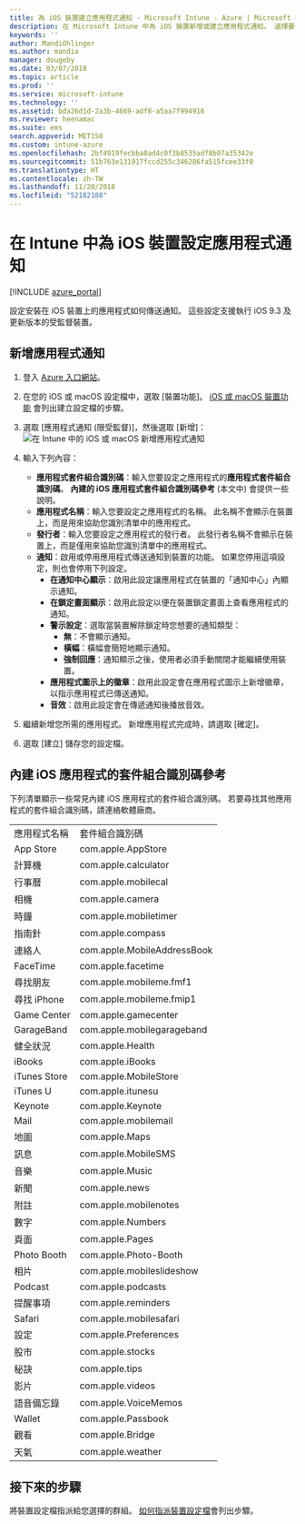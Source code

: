 ```yaml
---
title: 為 iOS 裝置建立應用程式通知 - Microsoft Intune - Azure | Microsoft Docs
description: 在 Microsoft Intune 中為 iOS 裝置新增或建立應用程式通知。 選擇要傳送通知的目標應用程式、設定鎖定畫面上的通知設定、啟用音效、選擇警示類型及新增徽章。
keywords: ''
author: MandiOhlinger
ms.author: mandia
manager: dougeby
ms.date: 03/07/2018
ms.topic: article
ms.prod: ''
ms.service: microsoft-intune
ms.technology: ''
ms.assetid: bda26d1d-2a3b-4669-adf8-a5aa7f994916
ms.reviewer: heenamac
ms.suite: ems
search.appverid: MET150
ms.custom: intune-azure
ms.openlocfilehash: 2bf4919fecbba8ad4c0f3b8535adf8b97a35342e
ms.sourcegitcommit: 51b763e131917fccd255c346286fa515fcee33f0
ms.translationtype: HT
ms.contentlocale: zh-TW
ms.lasthandoff: 11/20/2018
ms.locfileid: "52182188"
---
```

# <a name="configure-app-notifications-settings-on-ios-devices-in-intune"></a>在 Intune 中為 iOS 裝置設定應用程式通知

[!INCLUDE [azure_portal](./includes/azure_portal.md)]

設定安裝在 iOS 裝置上的應用程式如何傳送通知。 這些設定支援執行 iOS 9.3 及更新版本的受監督裝置。

## <a name="add-the-app-notification"></a>新增應用程式通知

1. 登入 [Azure 入口網站](https://portal.azure.com)。
2. 在您的 iOS 或 macOS 設定檔中，選取 [裝置功能]。 [iOS 或 macOS 裝置功能](device-features-configure.md) 會列出建立設定檔的步驟。
3. 選取 [應用程式通知 (限受監督)]，然後選取 [新增]：![在 Intune 中的 iOS 或 macOS 新增應用程式通知](./media/ios-macos-app-notifications.png)
4. 輸入下列內容：

   - **應用程式套件組合識別碼**：輸入您要設定之應用程式的**應用程式套件組合識別碼**。 **內建的 iOS 應用程式套件組合識別碼參考** (本文中) 會提供一些說明。
   - **應用程式名稱**：輸入您要設定之應用程式的名稱。 此名稱不會顯示在裝置上，而是用來協助您識別清單中的應用程式。
   - **發行者**：輸入您要設定之應用程式的發行者。 此發行者名稱不會顯示在裝置上，而是僅用來協助您識別清單中的應用程式。
   - **通知**：啟用或停用應用程式傳送通知到裝置的功能。 如果您停用這項設定，則也會停用下列設定。
     - **在通知中心顯示**：啟用此設定讓應用程式在裝置的「通知中心」內顯示通知。
     - **在鎖定畫面顯示**：啟用此設定以便在裝置鎖定畫面上查看應用程式的通知。
     - **警示設定**：選取當裝置解除鎖定時您想要的通知類型：
       - **無**：不會顯示通知。
       - **橫幅**：橫幅會簡短地顯示通知。
       - **強制回應**：通知顯示之後，使用者必須手動關閉才能繼續使用裝置。
     - **應用程式圖示上的徽章**：啟用此設定會在應用程式圖示上新增徽章，以指示應用程式已傳送通知。
     - **音效**：啟用此設定會在傳遞通知後播放音效。

5. 繼續新增您所需的應用程式。 新增應用程式完成時，請選取 [確定]。
6. 選取 [建立] 儲存您的設定檔。

## <a name="bundle-id-reference-for-built-in-ios-apps"></a>內建 iOS 應用程式的套件組合識別碼參考

下列清單顯示一些常見內建 iOS 應用程式的套件組合識別碼。 若要尋找其他應用程式的套件組合識別碼，請連絡軟體廠商。

|||
|-|-|
|應用程式名稱|套件組合識別碼|
|App Store|com.apple.AppStore|
|計算機|com.apple.calculator|
|行事曆|com.apple.mobilecal|
|相機|com.apple.camera|
|時鐘|com.apple.mobiletimer|
|指南針|com.apple.compass|
|連絡人|com.apple.MobileAddressBook|
|FaceTime|com.apple.facetime|
|尋找朋友|com.apple.mobileme.fmf1|
|尋找 iPhone|com.apple.mobileme.fmip1|
|Game Center|com.apple.gamecenter|
|GarageBand|com.apple.mobilegarageband|
|健全狀況|com.apple.Health|
|iBooks|com.apple.iBooks|
|iTunes Store|com.apple.MobileStore|
|iTunes U|com.apple.itunesu|
|Keynote|com.apple.Keynote|
|Mail|com.apple.mobilemail|
|地圖|com.apple.Maps|
|訊息|com.apple.MobileSMS|
|音樂|com.apple.Music|
|新聞|com.apple.news|
|附註|com.apple.mobilenotes|
|數字|com.apple.Numbers|
|頁面|com.apple.Pages|
|Photo Booth|com.apple.Photo-Booth|
|相片|com.apple.mobileslideshow|
|Podcast|com.apple.podcasts|
|提醒事項|com.apple.reminders|
|Safari|com.apple.mobilesafari|
|設定|com.apple.Preferences|
|股市|com.apple.stocks|
|秘訣|com.apple.tips|
|影片|com.apple.videos|
|語音備忘錄|com.apple.VoiceMemos|
|Wallet|com.apple.Passbook|
|觀看|com.apple.Bridge|
|天氣|com.apple.weather|

## <a name="next-steps"></a>接下來的步驟

將裝置設定檔指派給您選擇的群組。 [如何指派裝置設定檔](device-profile-assign.md)會列出步驟。